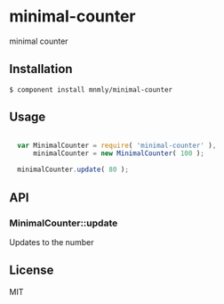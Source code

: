 
# minimal-counter

  minimal counter

## Installation

    $ component install mnmly/minimal-counter

## Usage

```javascript

  var MinimalCounter = require( 'minimal-counter' ),
      minimalCounter = new MinimalCounter( 100 );

  minimalCounter.update( 80 );

```


## API

### MinimalCounter::update

Updates to the number

## License

  MIT
